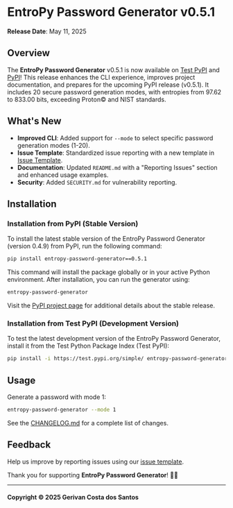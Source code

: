 # EntroPy Password Generator v0.5.1

**Release Date**: May 11, 2025

## Overview
The **EntroPy Password Generator** v0.5.1 is now available on [Test PyPI](https://test.pypi.org/project/entropy-password-generator/) and [PyPI](https://pypi.org/project/entropy-password-generator/)! This release enhances the CLI experience, improves project documentation, and prepares for the upcoming PyPI release (v0.5.1). It includes 20 secure password generation modes, with entropies from 97.62 to 833.00 bits, exceeding Proton© and NIST standards.

## What's New
- **Improved CLI**: Added support for `--mode` to select specific password generation modes (1-20).
- **Issue Template**: Standardized issue reporting with a new template in [Issue Template](https://github.com/gerivanc/entropy-password-generator/blob/main/.github/ISSUE_TEMPLATE/issue_template.md).
- **Documentation**: Updated `README.md` with a "Reporting Issues" section and enhanced usage examples.
- **Security**: Added `SECURITY.md` for vulnerability reporting.

## Installation
### Installation from PyPI (Stable Version)
To install the latest stable version of the EntroPy Password Generator (version 0.4.9) from PyPI, run the following command:

```bash
pip install entropy-password-generator==0.5.1
```

This command will install the package globally or in your active Python environment. After installation, you can run the generator using:

```bash
entropy-password-generator
```

Visit the [PyPI project page](https://pypi.org/project/entropy-password-generator/) for additional details about the stable release.

### Installation from Test PyPI (Development Version)
To test the latest development version of the EntroPy Password Generator, install it from the Test Python Package Index (Test PyPI):

```bash
pip install -i https://test.pypi.org/simple/ entropy-password-generator
```

## Usage
Generate a password with mode 1:

```bash
entropy-password-generator --mode 1
```

See the [CHANGELOG.md](https://github.com/gerivanc/entropy-password-generator/blob/main/CHANGELOG.md) for a complete list of changes.

## Feedback
Help us improve by reporting issues using our [issue template](https://github.com/gerivanc/entropy-password-generator/blob/main/.github/ISSUE_TEMPLATE/issue_template.md).

Thank you for supporting **EntroPy Password Generator**! 🚀🔑

---

#### Copyright © 2025 Gerivan Costa dos Santos
